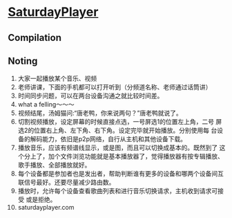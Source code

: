 [SaturdayPlayer](http://www.saturdayplayer.com)
================
Compilation
-----------
Noting
-----
1.  大家一起播放某个音乐、视频
2.  老师讲课，下面的手机都可以打开听到（分频道名称、老师通过话筒讲）
3.  时间同步问题，可以在两台设备沟通之就比较时间差。
4.  what a felling～～～
5.  视频结尾，汤姆猫问:“唐老鸭，你来说两句？”唐老鸭就说了。
6.  切割视频播放，设定屏幕的时候直接点选，一号屏选1的位置左上角，二号
    屏选2的位置右上角、左下角、右下角。设定完毕就开始播放。分别使用每
    台设备的解码能力，依旧是p2p网络，自行从主机和其他设备下载。
7.  播放音乐，应该有频谱线显示，或是图，而且可以切换成基本的。既然到了
    这个分上了，加个文件浏览功能就是基本播放器了，觉得播放器有按专辑播放、
    歌手播放、全部播放就好。
8.  每个设备都是参加者也是发出者，帮助判断谁有更多的设备和哪两个设备间互
    联信号最好。还要尽量减少路由数。
9.  播放时，允许每个设备查看歌曲列表和进行音乐切换请求，主机收到请求可接受
    或是拒绝。
10. saturdayplayer.com